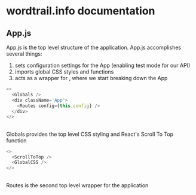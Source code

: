 # wordtrail.info documentation

## App.js

App.js is the top level structure of the application. App.js accomplishes several things:

1. sets configuration settings for the App (enabling test mode for our API)
2. imports global CSS styles and functions
3. acts as a wrapper for <Routes>, where we start breaking down the App

```javascript
<>
  <Globals />
  <div className='App'>
    <Routes config={this.config} />
  </div>
</>
```

## <Globals />

Globals provides the top level CSS styling and React's Scroll To Top function

```javascript
<>
  <ScrollToTop />
  <GlobalCSS />
</>
```

## <Routes />

Routes is the second top level wrapper for the application
